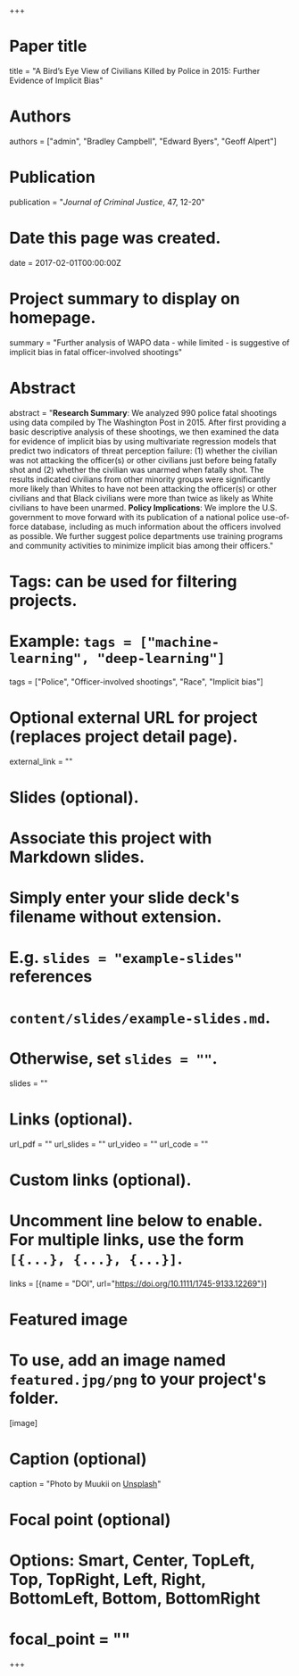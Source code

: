 +++
# Paper title
title = "A Bird’s Eye View of Civilians Killed by Police in 2015: Further Evidence of Implicit Bias"

# Authors
authors = ["admin", "Bradley Campbell", "Edward Byers", "Geoff Alpert"]

# Publication
publication = "*Journal of Criminal Justice*, 47, 12-20"

# Date this page was created.
date = 2017-02-01T00:00:00Z

# Project summary to display on homepage.
summary = "Further analysis of WAPO data - while limited - is suggestive of implicit bias in fatal officer-involved shootings"

# Abstract
abstract = "**Research Summary**: We analyzed 990 police fatal shootings using data compiled by The Washington Post in 2015. After first providing a basic descriptive analysis of these shootings, we then examined the data for evidence of implicit bias by using multivariate regression models that predict two indicators of threat perception failure: (1) whether the civilian was not attacking the officer(s) or other civilians just before being fatally shot and (2) whether the civilian was unarmed when fatally shot. The results indicated civilians from other minority groups were significantly more likely than Whites to have not been attacking the officer(s) or other civilians and that Black civilians were more than twice as likely as White civilians to have been unarmed. **Policy Implications**: We implore the U.S. government to move forward with its publication of a national police use-of-force database, including as much information about the officers involved as possible. We further suggest police departments use training programs and community activities to minimize implicit bias among their officers."

# Tags: can be used for filtering projects.
# Example: `tags = ["machine-learning", "deep-learning"]`
tags = ["Police", "Officer-involved shootings", "Race", "Implicit bias"]

# Optional external URL for project (replaces project detail page).
external_link = ""

# Slides (optional).
#   Associate this project with Markdown slides.
#   Simply enter your slide deck's filename without extension.
#   E.g. `slides = "example-slides"` references 
#   `content/slides/example-slides.md`.
#   Otherwise, set `slides = ""`.
slides = ""

# Links (optional).
url_pdf = ""
url_slides = ""
url_video = ""
url_code = ""

# Custom links (optional).
#   Uncomment line below to enable. For multiple links, use the form `[{...}, {...}, {...}]`.
links = [{name = "DOI", url="https://doi.org/10.1111/1745-9133.12269"}]

# Featured image
# To use, add an image named `featured.jpg/png` to your project's folder. 
[image]
  # Caption (optional)
  caption = "Photo by Muukii on [Unsplash](https://unsplash.com/photos/rtX4wxMEI2M)"
  
  # Focal point (optional)
  # Options: Smart, Center, TopLeft, Top, TopRight, Left, Right, BottomLeft, Bottom, BottomRight
  # focal_point = ""
+++